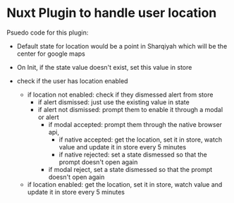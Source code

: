 # Nuxt Plugin to handle user location

Psuedo code for this plugin:

- Default state for location would be a point in Sharqiyah which will be the center for google maps
- On Init, if the state value doesn't exist, set this value in store

- check if the user has location enabled
  - if location not enabled: check if they dismessed alert from store
    - if alert dismissed: just use the existing value in state
    - if alert not dismissed: prompt them to enable it through a modal or alert
      - if modal accepted: prompt them through the native browser api,
        - if native accepted: get the location, set it in store, watch value and update it in store every 5 minutes
        - if native rejected: set a state dismessed so that the prompt doesn't open again
      - if modal reject, set a state dismessed so that the prompt doesn't open again
  - if location enabled:  get the location, set it in store, watch value and update it in store every 5 minutes
